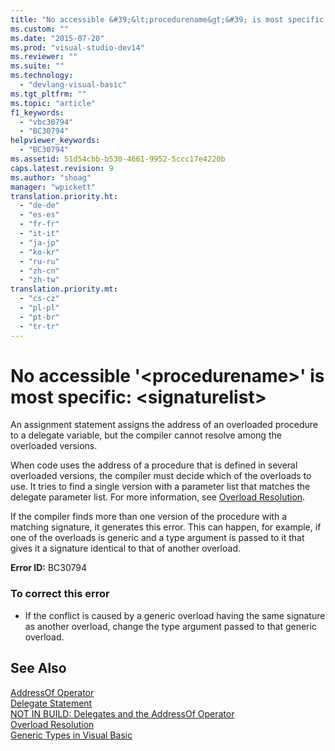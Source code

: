 ```yaml
---
title: "No accessible &#39;&lt;procedurename&gt;&#39; is most specific: &lt;signaturelist&gt;"
ms.custom: ""
ms.date: "2015-07-20"
ms.prod: "visual-studio-dev14"
ms.reviewer: ""
ms.suite: ""
ms.technology: 
  - "devlang-visual-basic"
ms.tgt_pltfrm: ""
ms.topic: "article"
f1_keywords: 
  - "vbc30794"
  - "BC30794"
helpviewer_keywords: 
  - "BC30794"
ms.assetid: 51d54cbb-b530-4661-9952-5ccc17e4220b
caps.latest.revision: 9
ms.author: "shoag"
manager: "wpickett"
translation.priority.ht: 
  - "de-de"
  - "es-es"
  - "fr-fr"
  - "it-it"
  - "ja-jp"
  - "ko-kr"
  - "ru-ru"
  - "zh-cn"
  - "zh-tw"
translation.priority.mt: 
  - "cs-cz"
  - "pl-pl"
  - "pt-br"
  - "tr-tr"
---
```

# No accessible &#39;&lt;procedurename&gt;&#39; is most specific: &lt;signaturelist&gt;
An assignment statement assigns the address of an overloaded procedure to a delegate variable, but the compiler cannot resolve among the overloaded versions.  
  
 When code uses the address of a procedure that is defined in several overloaded versions, the compiler must decide which of the overloads to use. It tries to find a single version with a parameter list that matches the delegate parameter list. For more information, see [Overload Resolution](../Topic/Overload%20Resolution%20\(Visual%20Basic\).md).  
  
 If the compiler finds more than one version of the procedure with a matching signature, it generates this error. This can happen, for example, if one of the overloads is generic and a type argument is passed to it that gives it a signature identical to that of another overload.  
  
 **Error ID:** BC30794  
  
### To correct this error  
  
-   If the conflict is caused by a generic overload having the same signature as another overload, change the type argument passed to that generic overload.  
  
## See Also  
 [AddressOf Operator](../Topic/AddressOf%20Operator%20\(Visual%20Basic\).md)   
 [Delegate Statement](../Topic/Delegate%20Statement.md)   
 [NOT IN BUILD: Delegates and the AddressOf Operator](http://msdn.microsoft.com/en-us/7b2ed932-8598-4355-b2f7-5cedb23ee86f)   
 [Overload Resolution](../Topic/Overload%20Resolution%20\(Visual%20Basic\).md)   
 [Generic Types in Visual Basic](../Topic/Generic%20Types%20in%20Visual%20Basic%20\(Visual%20Basic\).md)